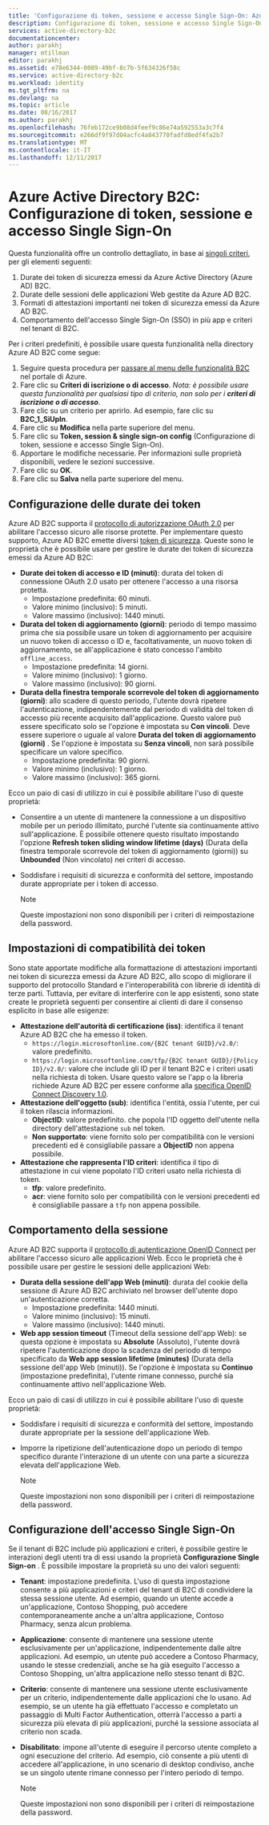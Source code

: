 ```yaml
---
title: 'Configurazione di token, sessione e accesso Single Sign-On: Azure AD B2C | Microsoft Docs'
description: Configurazione di token, sessione e accesso Single Sign-On in Azure Active Directory B2C
services: active-directory-b2c
documentationcenter: 
author: parakhj
manager: mtillman
editor: parakhj
ms.assetid: e78e6344-0089-49bf-8c7b-5f634326f58c
ms.service: active-directory-b2c
ms.workload: identity
ms.tgt_pltfrm: na
ms.devlang: na
ms.topic: article
ms.date: 08/16/2017
ms.author: parakhj
ms.openlocfilehash: 76feb172ce9b08d4feef9c86e74a592553a3c7f4
ms.sourcegitcommit: e266df9f97d04acfc4a843770fadfd8edf4fa2b7
ms.translationtype: MT
ms.contentlocale: it-IT
ms.lasthandoff: 12/11/2017
---
```

# <a name="azure-active-directory-b2c-token-session-and-single-sign-on-configuration"></a>Azure Active Directory B2C: Configurazione di token, sessione e accesso Single Sign-On

Questa funzionalità offre un controllo dettagliato, in base ai [singoli criteri](active-directory-b2c-reference-policies.md), per gli elementi seguenti:

1. Durate dei token di sicurezza emessi da Azure Active Directory (Azure AD) B2C.
2. Durate delle sessioni delle applicazioni Web gestite da Azure AD B2C.
3. Formati di attestazioni importanti nei token di sicurezza emessi da Azure AD B2C.
4. Comportamento dell'accesso Single Sign-On (SSO) in più app e criteri nel tenant di B2C.

Per i criteri predefiniti, è possibile usare questa funzionalità nella directory Azure AD B2C come segue:

1. Seguire questa procedura per [passare al menu delle funzionalità B2C](active-directory-b2c-app-registration.md#navigate-to-b2c-settings) nel portale di Azure.
2. Fare clic su **Criteri di iscrizione o di accesso**. *Nota: è possibile usare questa funzionalità per qualsiasi tipo di criterio, non solo per i **criteri di iscrizione o di accesso***.
3. Fare clic su un criterio per aprirlo. Ad esempio, fare clic su **B2C_1_SiUpIn**.
4. Fare clic su **Modifica** nella parte superiore del menu.
5. Fare clic su **Token, session & single sign-on config** (Configurazione di token, sessione e accesso Single Sign-On).
6. Apportare le modifiche necessarie. Per informazioni sulle proprietà disponibili, vedere le sezioni successive.
7. Fare clic su **OK**.
8. Fare clic su **Salva** nella parte superiore del menu.

## <a name="token-lifetimes-configuration"></a>Configurazione delle durate dei token

Azure AD B2C supporta il [protocollo di autorizzazione OAuth 2.0](active-directory-b2c-reference-protocols.md) per abilitare l'accesso sicuro alle risorse protette. Per implementare questo supporto, Azure AD B2C emette diversi [token di sicurezza](active-directory-b2c-reference-tokens.md). Queste sono le proprietà che è possibile usare per gestire le durate dei token di sicurezza emessi da Azure AD B2C:

* **Durate dei token di accesso e ID (minuti)**: durata del token di connessione OAuth 2.0 usato per ottenere l'accesso a una risorsa protetta.
  * Impostazione predefinita: 60 minuti.
  * Valore minimo (inclusivo): 5 minuti.
  * Valore massimo (inclusivo): 1440 minuti.
* **Durata del token di aggiornamento (giorni)**: periodo di tempo massimo prima che sia possibile usare un token di aggiornamento per acquisire un nuovo token di accesso o ID e, facoltativamente, un nuovo token di aggiornamento, se all'applicazione è stato concesso l'ambito `offline_access`.
  * Impostazione predefinita: 14 giorni.
  * Valore minimo (inclusivo): 1 giorno.
  * Valore massimo (inclusivo): 90 giorni.
* **Durata della finestra temporale scorrevole del token di aggiornamento (giorni)**: allo scadere di questo periodo, l'utente dovrà ripetere l'autenticazione, indipendentemente dal periodo di validità del token di accesso più recente acquisito dall'applicazione. Questo valore può essere specificato solo se l'opzione è impostata su **Con vincoli**. Deve essere superiore o uguale al valore **Durata del token di aggiornamento (giorni)** . Se l'opzione è impostata su **Senza vincoli**, non sarà possibile specificare un valore specifico.
  * Impostazione predefinita: 90 giorni.
  * Valore minimo (inclusivo): 1 giorno.
  * Valore massimo (inclusivo): 365 giorni.

Ecco un paio di casi di utilizzo in cui è possibile abilitare l'uso di queste proprietà:

* Consentire a un utente di mantenere la connessione a un dispositivo mobile per un periodo illimitato, purché l'utente sia continuamente attivo sull'applicazione. È possibile ottenere questo risultato impostando l'opzione **Refresh token sliding window lifetime (days)** (Durata della finestra temporale scorrevole del token di aggiornamento (giorni)) su **Unbounded** (Non vincolato) nei criteri di accesso.
* Soddisfare i requisiti di sicurezza e conformità del settore, impostando durate appropriate per i token di accesso.

    > [!NOTE]
    > Queste impostazioni non sono disponibili per i criteri di reimpostazione della password.
    > 
    > 

## <a name="token-compatibility-settings"></a>Impostazioni di compatibilità dei token

Sono state apportate modifiche alla formattazione di attestazioni importanti nei token di sicurezza emessi da Azure AD B2C, allo scopo di migliorare il supporto del protocollo Standard e l'interoperabilità con librerie di identità di terze parti. Tuttavia, per evitare di interferire con le app esistenti, sono state create le proprietà seguenti per consentire ai clienti di dare il consenso esplicito in base alle esigenze:

* **Attestazione dell'autorità di certificazione (iss)**: identifica il tenant Azure AD B2C che ha emesso il token.
  * `https://login.microsoftonline.com/{B2C tenant GUID}/v2.0/`: valore predefinito.
  * `https://login.microsoftonline.com/tfp/{B2C tenant GUID}/{Policy ID}/v2.0/`: valore che include gli ID per il tenant B2C e i criteri usati nella richiesta di token. Usare questo valore se l'app o la libreria richiede Azure AD B2C per essere conforme alla [specifica OpenID Connect Discovery 1.0](http://openid.net/specs/openid-connect-discovery-1_0.html).
* **Attestazione dell'oggetto (sub)**: identifica l'entità, ossia l'utente, per cui il token rilascia informazioni.
  * **ObjectID**: valore predefinito. che popola l'ID oggetto dell'utente nella directory dell'attestazione `sub` nel token.
  * **Non supportato**: viene fornito solo per compatibilità con le versioni precedenti ed è consigliabile passare a **ObjectID** non appena possibile.
* **Attestazione che rappresenta l'ID criteri**: identifica il tipo di attestazione in cui viene popolato l'ID criteri usato nella richiesta di token.
  * **tfp**: valore predefinito.
  * **acr**: viene fornito solo per compatibilità con le versioni precedenti ed è consigliabile passare a `tfp` non appena possibile.

## <a name="session-behavior"></a>Comportamento della sessione

Azure AD B2C supporta il [protocollo di autenticazione OpenID Connect](active-directory-b2c-reference-oidc.md) per abilitare l'accesso sicuro alle applicazioni Web. Ecco le proprietà che è possibile usare per gestire le sessioni delle applicazioni Web:

* **Durata della sessione dell'app Web (minuti)**: durata del cookie della sessione di Azure AD B2C archiviato nel browser dell'utente dopo un'autenticazione corretta.
  * Impostazione predefinita: 1440 minuti.
  * Valore minimo (inclusivo): 15 minuti.
  * Valore massimo (inclusivo): 1440 minuti.
* **Web app session timeout** (Timeout della sessione dell'app Web): se questa opzione è impostata su **Absolute** (Assoluto), l'utente dovrà ripetere l'autenticazione dopo la scadenza del periodo di tempo specificato da **Web app session lifetime (minutes)** (Durata della sessione dell'app Web (minuti)). Se l'opzione è impostata su **Continuo** (impostazione predefinita), l'utente rimane connesso, purché sia continuamente attivo nell'applicazione Web.

Ecco un paio di casi di utilizzo in cui è possibile abilitare l'uso di queste proprietà:

* Soddisfare i requisiti di sicurezza e conformità del settore, impostando durate appropriate per la sessione dell'applicazione Web.
* Imporre la ripetizione dell'autenticazione dopo un periodo di tempo specifico durante l'interazione di un utente con una parte a sicurezza elevata dell'applicazione Web. 

    > [!NOTE]
    > Queste impostazioni non sono disponibili per i criteri di reimpostazione della password.
    > 
    > 

## <a name="single-sign-on-sso-configuration"></a>Configurazione dell'accesso Single Sign-On
Se il tenant di B2C include più applicazioni e criteri, è possibile gestire le interazioni degli utenti tra di essi usando la proprietà **Configurazione Single Sign-on** . È possibile impostare la proprietà su uno dei valori seguenti:

* **Tenant**: impostazione predefinita. L'uso di questa impostazione consente a più applicazioni e criteri del tenant di B2C di condividere la stessa sessione utente. Ad esempio, quando un utente accede a un'applicazione, Contoso Shopping, può accedere contemporaneamente anche a un'altra applicazione, Contoso Pharmacy, senza alcun problema.
* **Applicazione**: consente di mantenere una sessione utente esclusivamente per un'applicazione, indipendentemente dalle altre applicazioni. Ad esempio, un utente può accedere a Contoso Pharmacy, usando le stesse credenziali, anche se ha già eseguito l'accesso a Contoso Shopping, un'altra applicazione nello stesso tenant di B2C. 
* **Criterio**: consente di mantenere una sessione utente esclusivamente per un criterio, indipendentemente dalle applicazioni che lo usano. Ad esempio, se un utente ha già effettuato l'accesso e completato un passaggio di Multi Factor Authentication, otterrà l'accesso a parti a sicurezza più elevata di più applicazioni, purché la sessione associata al criterio non scada.
* **Disabilitato**: impone all'utente di eseguire il percorso utente completo a ogni esecuzione del criterio. Ad esempio, ciò consente a più utenti di accedere all'applicazione, in uno scenario di desktop condiviso, anche se un singolo utente rimane connesso per l'intero periodo di tempo.

    > [!NOTE]
    > Queste impostazioni non sono disponibili per i criteri di reimpostazione della password.
    > 
    > 

